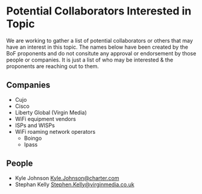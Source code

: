 # Potential Collaborators Interested in Topic
We are working to gather a list of potential collaborators or others that may have an interest in this topic. The names below have been created by the BoF proponents and do not consitute any approval or endorsement by those people or companies. It is just a list of who may be interested & the proponents are reaching out to them.

## Companies
- Cujo
- Cisco
- Liberty Global (Virgin Media)
- WiFi equipment vendors
- ISPs and WISPs
- WiFi roaming network operators
  - Boingo
  - Ipass

## People
- Kyle Johnson <Kyle.Johnson@charter.com>
- Stephan Kelly <Stephen.Kelly@virginmedia.co.uk>
